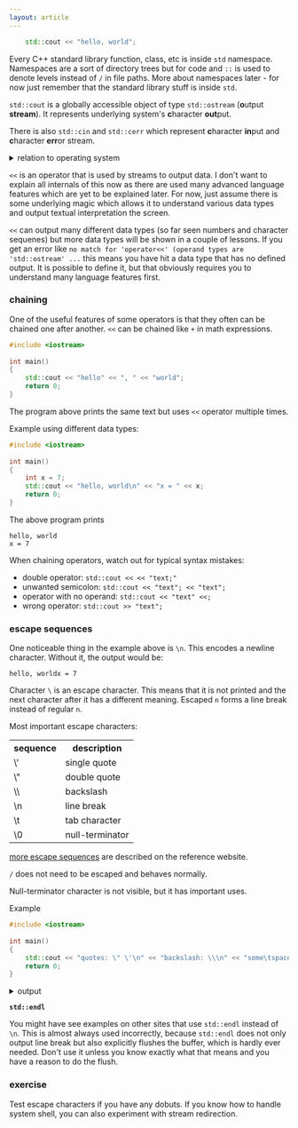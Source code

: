 ```yaml
---
layout: article
---
```


```c++
	std::cout << "hello, world";
```

Every C++ standard library function, class, etc is inside `std` namespace. Namespaces are a sort of directory trees but for code and `::` is used to denote levels instead of `/` in file paths. More about namespaces later - for now just remember that the standard library stuff is inside `std`.

`std::cout` is a globally accessible object of type `std::ostream` (**o**utput **stream**). It represents underlying system's **c**haracter **out**put.

There is also `std::cin` and `std::cerr` which represent **c**haracter **in**put and **c**haracter **err**or stream.

<details>
<summary>relation to operating system</summary>
<p>

*Don't worry if you don't understand OS streams - this is only for informational purpose, it's more of operating system theory rather than programming.*

If you are using an Unix system (MacOS, Linux, Android, BSD and other), these 3 map directly to stdin, stdout and stderr ([file descriptors](https://en.wikipedia.org/wiki/File_descriptor), in order: 0, 1 ,2). If you are using Windows system, `std::cerr` and `std::cout` have some distinction but it's more complicated.

**shell stream manipulation**

Programs using different standard output streams will print to the screen the same way, but their content can be split by stream redirection - see [this SO question](https://stackoverflow.com/questions/818255/in-the-shell-what-does-21-mean). Eg by adding `1>/dev/null` you will see only error prints.</p>
</details>

`<<` is an operator that is used by streams to output data. I don't want to explain all internals of this now as there are used many advanced language features which are yet to be explained later. For now, just assume there is some underlying magic which allows it to understand various data types and output textual interpretation the screen.

`<<` can output many different data types (so far seen numbers and character sequenes) but more data types will be shown in a couple of lessons. If you get an error like `no match for 'operator<<' (operand types are 'std::ostream' ...` this means you have hit a data type that has no defined output. It is possible to define it, but that obviously requires you to understand many language features first.

### chaining

One of the useful features of some operators is that they often can be chained one after another. `<<` can be chained like `+` in math expressions.

```c++
#include <iostream>
 
int main()
{
	std::cout << "hello" << ", " << "world";
	return 0;
}
```

The program above prints the same text but uses `<<` operator multiple times.

Example using different data types:

```c++
#include <iostream>
 
int main()
{
	int x = 7;
	std::cout << "hello, world\n" << "x = " << x;
	return 0;
}
```

The above program prints

```
hello, world
x = 7
```

When chaining operators, watch out for typical syntax mistakes:

- double operator: `std::cout << << "text;"`
- unwanted semicolon: `std::cout << "text"; << "text";`
- operator with no operand: `std::cout << "text" <<;`
- wrong operator: `std::cout >> "text";`

### escape sequences

One noticeable thing in the example above is `\n`. This encodes a newline character. Without it, the output would be:

```
hello, worldx = 7
```

Character `\` is an escape character. This means that it is not printed and the next character after it has a different meaning. Escaped `n` forms a line break instead of regular `n`.

Most important escape characters:

<div class="table-responsive">
    <table class="table table-bordered table-dark">
        <tbody>
            <tr>
                <th>sequence</th>
                <th>description</th>
            </tr>
            <tr>
                <td>\'</td>
                <td>single quote</td>
            </tr>
            <tr>
                <td>\"</td>
                <td>double quote</td>
            </tr>
            <tr>
                <td>\\</td>
                <td>backslash</td>
            </tr>
            <tr>
                <td>\n</td>
                <td>line break</td>
            </tr>
            <tr>
                <td>\t</td>
                <td>tab character</td>
            </tr>
            <tr>
                <td>\0</td>
                <td>null-terminator</td>
            </tr>
        </tbody>
    </table>
</div>

[more escape sequences](http://en.cppreference.com/w/cpp/language/escape) are described on the reference website.

`/` does not need to be escaped and behaves normally.

Null-terminator character is not visible, but it has important uses.

Example

```c++
#include <iostream>
 
int main()
{
	std::cout << "quotes: \" \'\n" << "backslash: \\\n" << "some\tspaced\ttext";
	return 0;
}
```

<details>
<summary>output</summary>
<p markdown="block">

~~~
quotes: " '
backslash: \
some	spaced	text
~~~

</p>
</details>

**`std::endl`**

You might have see examples on other sites that use `std::endl` instead of `\n`. This is almost always used incorrectly, because `std::endl` does not only output line break but also explicitly flushes the buffer, which is hardly ever needed. Don't use it unless you know exactly what that means and you have a reason to do the flush.

### exercise

Test escape characters if you have any dobuts. If you know how to handle system shell, you can also experiment with stream redirection.
